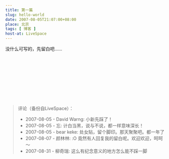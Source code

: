 ```yaml
---
title: 第一篇
slug: hello-world
date: 2007-08-05T21:07:00+08:00
place: 北京
tags: [ 博客 ]
host-at: LiveSpace
---
```

没什么可写的，先留白吧……
<br />
<br />
<br />
<br />
<br />
<br />
<br />
<br />
<br />
<br />

> 评论（备份自LiveSpace）：
> 
> * 2007-08-05 - David Warng: 小新先踩了！
> * 2007-08-05 - 忘: 计白当黑，说与不说，都一样意味深长！
> * 2007-08-05 - bear keke: 处女贴，留个脚印。那天聚聚吧。都一年了
> * 2007-08-07 - 颜林林: :O 竟然有人回复我的留白呢。欢迎欢迎，呵呵～
> * 2007-08-31 - 柳奇瑞: 这么有纪念意义的地方怎么能不踩一脚
